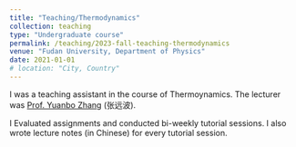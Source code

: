 ```yaml
---
title: "Teaching/Thermodynamics"
collection: teaching
type: "Undergraduate course"
permalink: /teaching/2023-fall-teaching-thermodynamics
venue: "Fudan University, Department of Physics"
date: 2021-01-01
# location: "City, Country"
---
```


I was a teaching assistant in the course of Thermoynamics. The lecturer was [Prof. Yuanbo Zhang](https://phys.fudan.edu.cn/f7/62/c7605a63330/page.htm) (张远波).

I Evaluated assignments and conducted bi-weekly tutorial sessions. I also wrote lecture notes (in Chinese) for every tutorial session.